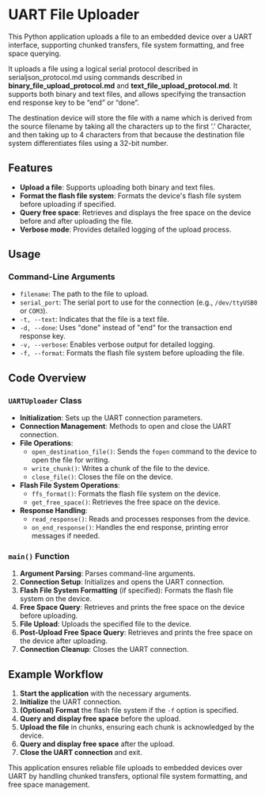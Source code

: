 # UART File Uploader

This Python application uploads a file to an embedded device over a UART 
interface, supporting chunked transfers, file system formatting, and free 
space querying.

It uploads a file using a logical serial protocol described in 
serialjson_protocol.md using commands described in **binary_file_upload_protocol.md** 
and **text_file_upload_protocol.md**. It supports both binary and text files, and 
allows specifying the transaction end  response key to be “end” or “done”.  

The destination device will store the file with a name which is derived from the 
source filename by taking all the characters up to the first ‘.’ Character, and 
then taking up to 4 characters from that because the destination file system 
differentiates files using a 32-bit number.  

## Features

- **Upload a file**: Supports uploading both binary and text files.
- **Format the flash file system**: Formats the device's flash file system before uploading if specified.
- **Query free space**: Retrieves and displays the free space on the device before and after uploading the file.
- **Verbose mode**: Provides detailed logging of the upload process.

## Usage

### Command-Line Arguments

- `filename`: The path to the file to upload.
- `serial_port`: The serial port to use for the connection (e.g., `/dev/ttyUSB0` or `COM3`).
- `-t, --text`: Indicates that the file is a text file.
- `-d, --done`: Uses "done" instead of "end" for the transaction end response key.
- `-v, --verbose`: Enables verbose output for detailed logging.
- `-f, --format`: Formats the flash file system before uploading the file.

## Code Overview

### `UARTUploader` Class

- **Initialization**: Sets up the UART connection parameters.
- **Connection Management**: Methods to open and close the UART connection.
- **File Operations**:
  - `open_destination_file()`: Sends the `fopen` command to the device to open the file for writing.
  - `write_chunk()`: Writes a chunk of the file to the device.
  - `close_file()`: Closes the file on the device.
- **Flash File System Operations**:
  - `ffs_format()`: Formats the flash file system on the device.
  - `get_free_space()`: Retrieves the free space on the device.
- **Response Handling**: 
  - `read_response()`: Reads and processes responses from the device.
  - `on_end_response()`: Handles the end response, printing error messages if needed.

### `main()` Function

1. **Argument Parsing**: Parses command-line arguments.
2. **Connection Setup**: Initializes and opens the UART connection.
3. **Flash File System Formatting** (if specified): Formats the flash file system on the device.
4. **Free Space Query**: Retrieves and prints the free space on the device before uploading.
5. **File Upload**: Uploads the specified file to the device.
6. **Post-Upload Free Space Query**: Retrieves and prints the free space on the device after uploading.
7. **Connection Cleanup**: Closes the UART connection.

## Example Workflow

1. **Start the application** with the necessary arguments.
2. **Initialize** the UART connection.
3. **(Optional) Format** the flash file system if the `-f` option is specified.
4. **Query and display free space** before the upload.
5. **Upload the file** in chunks, ensuring each chunk is acknowledged by the device.
6. **Query and display free space** after the upload.
7. **Close the UART connection** and exit.

This application ensures reliable file uploads to embedded devices over UART by handling chunked transfers, optional file system formatting, and free space management.
